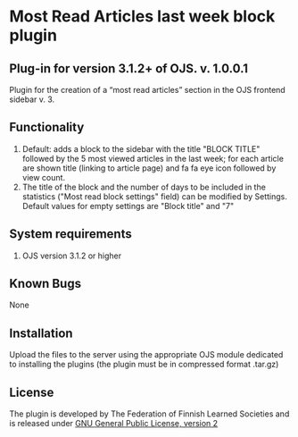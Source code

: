Most Read Articles last week block plugin
===========
Plug-in for version 3.1.2+ of OJS.
v. 1.0.0.1
------------

Plugin for the creation of a “most read articles” section in the OJS frontend sidebar v. 3.

Functionality
-------------
1. Default: adds a block to the sidebar with the title "BLOCK TITLE" followed by the 5 most viewed articles in the last week; for each article are shown title (linking to article page) and fa fa eye icon followed by view count.
2. The title of the block and the number of days to be included in the statistics ("Most read block settings" field) can be modified by Settings. Default values for empty settings are "Block title" and "7"

System requirements
--------------------
1. OJS version 3.1.2 or higher

Known Bugs
---------------
None

Installation
-------------
Upload the files to the server using the appropriate OJS module dedicated to installing the plugins (the plugin must be in compressed format .tar.gz)

License
-------
The plugin is developed by The Federation of Finnish Learned Societies and is released under [GNU General Public License, version 2](https://www.gnu.org/licenses/old-licenses/gpl-2.0.html)
